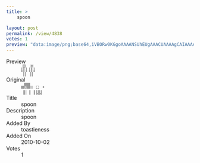 ```yaml
---
title: >
    spoon

layout: post
permalink: /view/4838
votes: 1
preview: "data:image/png;base64,iVBORw0KGgoAAAANSUhEUgAAACUAAAAgCAIAAAAaMSbnAAAABnRSTlMA/wD/AP5AXyvrAAAAxUlEQVRIie2WUQ7CMAiG22YnkjO5Q80z4ZFWHxYJYRRhxmgm/9NC+fOlZdDW3tfy1LLciqZ5vqpxIcS7Gge40HcbZAAAeBgDMCKiuqTwiHQMSSQVKXmC8c4uVenn+TlJnjiEURkM2eVQ9mcXwIkcFWJSo4dJL1V7X7e2oyajLuRtJ3K4QvZv/y/JS95P8ahdRpcfX9rnRO2t+G47Iydkn4pvehk5IXujqWM8GoycqL3y98smPg+NsbmXx3j6fkhe8pL3N7wHdIJvMyOcuWgAAAAASUVORK5CYII="
---
```

<dl class="side-by-side">
<dt>Preview</dt>
<dd>
    <img class="preview" src="data:image/png;base64,iVBORw0KGgoAAAANSUhEUgAAACUAAAAgCAIAAAAaMSbnAAAABnRSTlMA/wD/AP5AXyvrAAAAxUlEQVRIie2WUQ7CMAiG22YnkjO5Q80z4ZFWHxYJYRRhxmgm/9NC+fOlZdDW3tfy1LLciqZ5vqpxIcS7Gge40HcbZAAAeBgDMCKiuqTwiHQMSSQVKXmC8c4uVenn+TlJnjiEURkM2eVQ9mcXwIkcFWJSo4dJL1V7X7e2oyajLuRtJ3K4QvZv/y/JS95P8ahdRpcfX9rnRO2t+G47Iydkn4pvehk5IXujqWM8GoycqL3y98smPg+NsbmXx3j6fkhe8pL3N7wHdIJvMyOcuWgAAAAASUVORK5CYII=">
</dd>
<dt>Original</dt>
<dd>
    <img class="preview" src="data:image/png;base64,iVBORw0KGgoAAAANSUhEUgAAAEAAAAAgCAYAAACinX6EAAAAnElEQVR42u2YQQ6AIAwE+/8f8Cf+pDcPBNpCAwKZTXoQxCyjLEERQymlJ1JyugAAAAAAAAAAuBiANYGc81dam2d8raL+lgAoJ1Prmw3A2979LC+A0vhKACN91ovuWuMt85GxADgFwC1LIJwBN4Qg2yBCCEX3TW/49AaVdr/lYdQjAAAAAAAAAAAA2BvAbz9ldwLQOo16rvkCyABdL2fg2u6PcvZxAAAAAElFTkSuQmCC">
</dd>
<dt>Title</dt>
<dd>spoon</dd>
<dt>Description</dt>
<dd>spoon</dd>
<dt>Added By</dt>
<dd>toastieness</dd>
<dt>Added On</dt>
<dd>2010-10-02</dd>
<dt>Votes</dt>
<dd>1</dd>
</dl>
